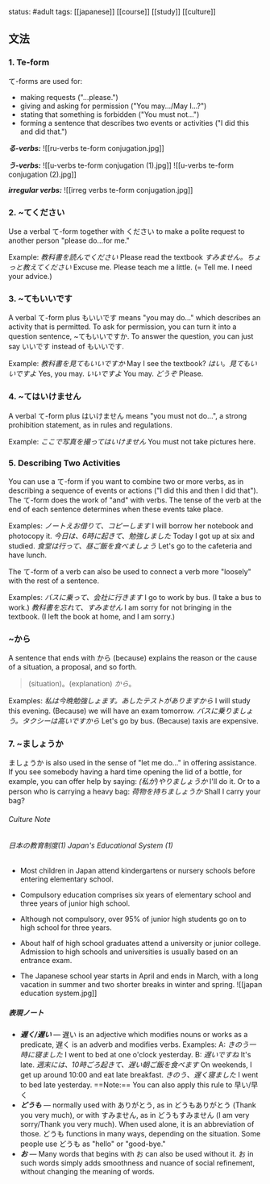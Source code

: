 status: #adult 
tags: [[japanese]] [[course]] [[study]] [[culture]]

## 文法

### 1. Te-form

て-forms are used for:
- making requests ("...please.")
- giving and asking for permission ("You may.../May I...?")
- stating that something is forbidden ("You must not...")
- forming a sentence that describes two events or activities ("I did this and did that.")

***る-verbs:***
![[ru-verbs te-form conjugation.jpg]]

***う-verbs:*** 
![[u-verbs te-form conjugation (1).jpg]]
![[u-verbs te-form conjugation (2).jpg]]

***irregular verbs:*** 
![[irreg verbs te-form conjugation.jpg]]

### 2. ~てください

Use a verbal て-form together with ください to make a polite request to another person "please do...for me."

Example:
	*教科書を読んでください* Please read the textbook
	*すみません。ちょっと教えてください* Excuse me. Please teach me a little. (= Tell me. I need your advice.) 

### 3. ~てもいいです

A verbal て-form plus もいいです means "you may do..." which describes an activity that is permitted. To ask for permission, you can turn it into a question sentence, ~てもいいですか. To answer the question, you can just say いいです instead of もいいです. 

Example: 
	*教科書を見てもいいですか* May I see the textbook?
	*はい。見てもいいですよ* Yes, you may.
	*いいですよ* You may.
	*どうぞ* Please. 

### 4. ~てはいけません

A verbal て-form plus はいけません means "you must not do...", a strong prohibition statement, as in rules and regulations.

Example: 
	*ここで写真を撮ってはいけません* You must not take pictures here. 

### 5. Describing Two Activities

You can use a て-form if you want to combine two or more verbs, as in describing a sequence of events or actions ("I did this and then I did that"). The て-form does the work of "and" with verbs. The tense of the verb at the end of each sentence determines when these events take place. 

Examples:
	*ノートえお借りて、コピーします* I will borrow her notebook and photocopy it. 
	*今日は、6時に起きて、勉強しました* Today I got up at six and studied.
	*食堂は行って、昼ご飯を食べましょう* Let's go to the cafeteria and have lunch. 

The て-form of a verb can also be used to connect a verb more "loosely" with the rest of a sentence. 

Examples: 
	*バスに乗って、会社に行きます* I go to work by bus. (I take a bus to work.)
	*教科書を忘れて、すみません* I am sorry for not bringing in the textbook. (I left the book at home, and I am sorry.)

### ~から

A sentence that ends with から (because) explains the reason or the cause of a situation, a proposal, and so forth. 

>(situation)。(explanation) *から*。

Examples: 
	*私は今晩勉強しょます。あしたテストがありますから* I will study this evening. (Because) we will have an exam tomorrow.
	*バスに乗りましょう。タクシーは高いですから* Let's go by bus. (Because) taxis are expensive. 

### 7. ~ましょうか

ましょうか is also used in the sense of "let me do..." in offering assistance. If you see somebody having a hard time opening the lid of a bottle, for example, you can offer help by saying:
	*(私が)やりましょうか* I'll do it. 
Or to a person who is carrying a heavy bag:
	*荷物を持ちましょうか* Shall I carry your bag?

###### Culture Note
###### 日本の教育制度(1) Japan's Educational System (1)

- Most children in Japan attend kindergartens or nursery schools before entering elementary school. 
- Compulsory education comprises six years of elementary school and three years of junior high school. 
- Although not compulsory, over 95% of junior high students go on to high school for three years.
- About half of high school graduates attend a university or junior college. Admission to high schools and universities is usually based on an entrance exam.

- The Japanese school year starts in April and ends in March, with a long vacation in summer and two shorter breaks in winter and spring.
![[japan education system.jpg]]

##### 表現ノート
- ***遅く/遅い*** — 遅い is an adjective which modifies nouns or works as a predicate, 遅く is an adverb and modifies verbs. 
	Examples:
		A: *きのう一時に寝ました* I went to bed at one o'clock yesterday.
		B: *遅いですね* It's late.
		*週末には、10時ごろ起きて、遅い朝ご飯を食べます* On weekends, I get up around 10:00 and eat late breakfast.
		*きのう、遅く寝ました* I went to bed late yesterday. 
==Note:== You can also apply this rule to 早い/早く
- ***どうも*** — normally used with ありがとう, as in どうもありがとう (Thank you very much), or with すみません, as in どうもすみません (I am very sorry/Thank you very much). When used alone, it is an abbreviation of those. どうも functions in many ways, depending on the situation. Some people use どうも as "hello" or "good-bye." 
- ***お*** — Many words that begins with お can also be used without it. お in such words simply adds smoothness and nuance of social refinement, without changing the meaning of words. 